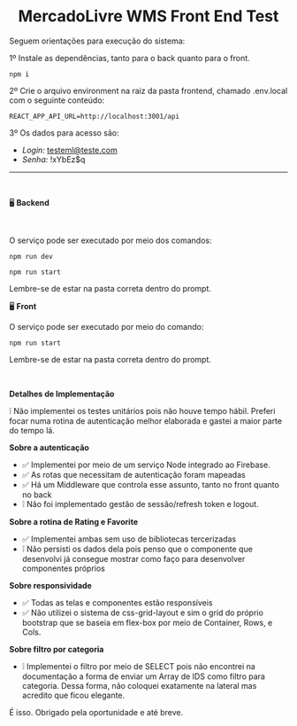 <center><h1>MercadoLivre WMS Front End Test</h1></center>

Seguem orientações para execução do sistema:

1º Instale as dependências, tanto para o back quanto para o front.

```
npm i
```

2º Crie o arquivo environment na raiz da pasta frontend, chamado .env.local com o seguinte conteúdo:

```
REACT_APP_API_URL=http://localhost:3001/api
```

3º Os dados para acesso são:

- _Login:_ testeml@teste.com
- _Senha:_ !xYbEz$q

<hr />
<br />

🖥️ **Backend**

<br />

O serviço pode ser executado por meio dos comandos:

```
npm run dev
```

```
npm run start
```

Lembre-se de estar na pasta correta dentro do prompt.

🖥️ **Front**

O serviço pode ser executado por meio do comando:

```
npm run start
```

Lembre-se de estar na pasta correta dentro do prompt.

<br />

**Detalhes de Implementação**

❕ Não implementei os testes unitários pois não houve tempo hábil. Preferi focar numa rotina de autenticação melhor elaborada e gastei a maior parte do tempo lá.
<br />

**Sobre a autenticação**

- ✅ Implementei por meio de um serviço Node integrado ao Firebase.
- ✅ As rotas que necessitam de autenticação foram mapeadas
- ✅ Há um Middleware que controla esse assunto, tanto no front quanto no back
- ❕ Não foi implementado gestão de sessão/refresh token e logout.

**Sobre a rotina de Rating e Favorite**

- ✅ Implementei ambas sem uso de bibliotecas tercerizadas
- ❕ Não persisti os dados dela pois penso que o componente que desenvolvi já consegue mostrar como faço para desenvolver componentes próprios

**Sobre responsividade**

- ✅ Todas as telas e componentes estão responsíveis
- ✅ Não utilizei o sistema de css-grid-layout e sim o grid do próprio bootstrap que se baseia em flex-box por meio de Container, Rows, e Cols.

**Sobre filtro por categoria**

- ❕ Implementei o filtro por meio de SELECT pois não encontrei na documentação a forma de enviar um Array de IDS como filtro para categoria. Dessa forma, não coloquei exatamente na lateral mas acredito que ficou elegante.

É isso. Obrigado pela oportunidade e até breve.
